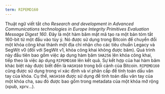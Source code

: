 ```yaml
---
term: RIPEMD160
---
```


Thuật ngữ viết tắt cho *Research and development in Advanced Communications technologies in Europe Integrity Primitives Evaluation Message Digest 160*. Đây là một hàm băm mật mã tạo ra một bản tóm tắt 160-bit từ một đầu vào tùy ý. Nó được sử dụng trong Bitcoin để chuyển đổi một khóa công khai thành một địa chỉ nhận cho các tiêu chuẩn Legacy và SegWit v0 (đối với SegWit v1, khóa công khai không được băm). Quá trình này đầu tiên bao gồm việc áp dụng hàm băm `SHA256` lên khóa công khai, tiếp theo là việc áp dụng `RIPEMD160` lên kết quả. Sự kết hợp của hai hàm băm khác biệt này được biết đến là `HASH160` trong bối cảnh của Bitcoin. `RIPEMD160` cũng được sử dụng trong ví xác định và ví phân cấp để tính toán dấu vân tay của khóa. Cụ thể, `HASH160` được sử dụng để tính toán dấu vân tay của một khóa cha, sau đó được bao gồm trong metadata của một khóa mở rộng (xpub, xprv...).
